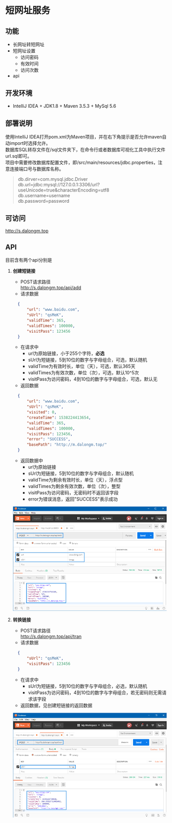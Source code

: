 # 短网址服务

## 功能
* 长网址转短网址
* 短网址设置
    * 访问密码
    * 有效时间
    * 访问次数
* api

## 开发环境
* IntelliJ IDEA + JDK1.8 + Maven 3.5.3 + MySql 5.6

## 部署说明
使用IntelliJ IDEA打开pom.xml为Maven项目，并在右下角提示是否允许maven自动import时选择允许。  
数据库SQL转存文件在/sql文件夹下，在命令行或者数据库可视化工具中执行文件url.sql即可。  
项目中需要修改数据库配置文件，即/src/main/resources/jdbc.properties，注意连接端口号与数据库名称。
>db.dirver=com.mysql.jdbc.Driver  
>db.url=jdbc:mysql://127.0.0.1:3306/url?useUnicode=true&characterEncoding=utf8  
>db.username=username  
>db.password=password

## 可访问
http://s.dalongm.top

## API
目前含有两个api分别是
1. **创建短链接**
    * POST请求路径   
    http://s.dalongm.top/api/add
    * 请求数据
    ```json
      {
          "url": "www.baidu.com",
          "sUrl": "qsMeK",
          "validTime": 365,
          "validTimes": 100000,
          "visitPass": 123456
      }
    ```
    * 在请求中
        * url为原始链接，小于255个字符，**必选**
        * sUrl为短链接，5到10位的数字与字母组合，可选，默认随机
        * validTime为有效时长，单位（天），可选，默认365天
        * validTimes为有效次数，单位（次），可选，默认10^5次
        * visitPass为访问密码，4到10位的数字与字母组合，可选，默认无
    * 返回数据
    ```json
      {
          "url": "www.baidu.com",
          "sUrl": "qsMeK",
          "visited": 0,
          "createTime": 1538224413654,
          "validTime": 365,
          "validTimes": 100000,
          "visitPass": 123456,
          "error": "SUCCESS",
          "basePath": "http://m.dalongm.top/"
      }
    ```
    * 返回数据中
        * url为原始链接
        * sUrl为短链接，5到10位的数字与字母组合，默认随机
        * validTime为剩余有效时长，单位（天），浮点型
        * validTimes为剩余有效次数，单位（次），整型
        * visitPass为访问密码，无密码时不返回该字段
        * error为错误消息，返回"SUCCESS"表示成功  
        
    ![添加](https://raw.githubusercontent.com/dalongm/ShortUrl/master/images/add.png)

2. **转换链接**
    * POST请求路径   
    http://s.dalongm.top/api/tran
    * 请求数据
    ```json
      {
          "sUrl": "qsMeK",
          "visitPass": 123456
      }
    ```
    * 在请求中
        * sUrl为短链接，5到10位的数字与字母组合，必选，默认随机
        * visitPass为访问密码，4到10位的数字与字母组合，若无密码则无需请求该字段
    * 返回数据，见创建短链接的返回数据  
    
    ![转换](https://raw.githubusercontent.com/dalongm/ShortUrl/master/images/tran.png)